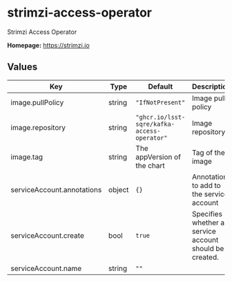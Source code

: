 # strimzi-access-operator

Strimzi Access Operator

**Homepage:** <https://strimzi.io>

## Values

| Key | Type | Default | Description |
|-----|------|---------|-------------|
| image.pullPolicy | string | `"IfNotPresent"` | Image pull policy |
| image.repository | string | `"ghcr.io/lsst-sqre/kafka-access-operator"` | Image repository |
| image.tag | string | The appVersion of the chart | Tag of the image |
| serviceAccount.annotations | object | `{}` | Annotations to add to the service account |
| serviceAccount.create | bool | `true` | Specifies whether a service account should be created. |
| serviceAccount.name | string | `""` |  |
